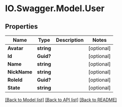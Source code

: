 # IO.Swagger.Model.User
## Properties

Name | Type | Description | Notes
------------ | ------------- | ------------- | -------------
**Avatar** | **string** |  | [optional] 
**Id** | **Guid?** |  | [optional] 
**Name** | **string** |  | [optional] 
**NickName** | **string** |  | [optional] 
**RoleId** | **Guid?** |  | [optional] 
**State** | **string** |  | [optional] 

[[Back to Model list]](../README.md#documentation-for-models) [[Back to API list]](../README.md#documentation-for-api-endpoints) [[Back to README]](../README.md)

